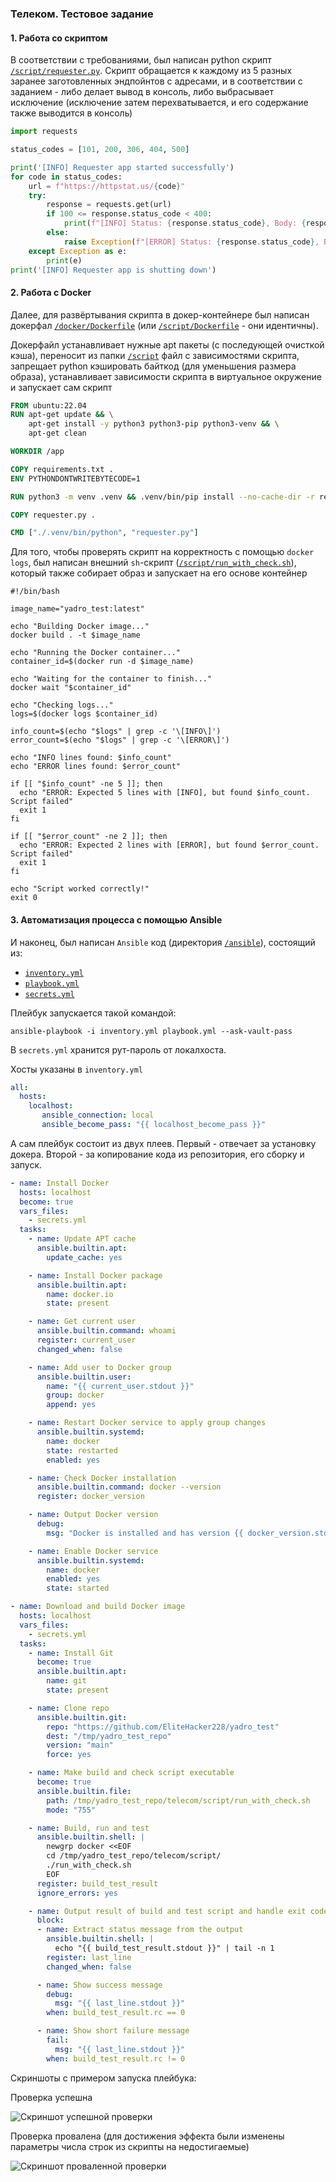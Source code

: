 ### Телеком. Тестовое задание

#### 1. Работа со скриптом

В соответствии с требованиями, был написан python скрипт [`/script/requester.py`](./script/requester.py).
Скрипт обращается к каждому из 5 разных заранее заготовленных эндпойнтов с адресами, 
и в соответствии с заданием - либо делает вывод в консоль, либо
выбрасывает исключение (исключение затем перехватывается, и его
содержание также выводится в консоль)

```python
import requests

status_codes = [101, 200, 306, 404, 500]

print('[INFO] Requester app started successfully')
for code in status_codes:
    url = f"https://httpstat.us/{code}"
    try:
        response = requests.get(url)
        if 100 <= response.status_code < 400:
            print(f"[INFO] Status: {response.status_code}, Body: {response.text.strip()}")
        else:
            raise Exception(f"[ERROR] Status: {response.status_code}, Body: {response.text.strip()}")
    except Exception as e:
        print(e)
print('[INFO] Requester app is shutting down')
```

#### 2. Работа с Docker

Далее, для развёртывания скрипта в докер-контейнере был
написан докерфал [`/docker/Dockerfile`](./docker/Dockerfile) (или [`/script/Dockerfile`](./script/Dockerfile) - они 
идентичны). 

Докерфайл устанавливает нужные apt пакеты (с последующей очисткой кэша),
переносит из папки [`/script`](./script) файл с зависимостями скрипта, запрещает
python кэшировать байткод (для уменьшения размера образа), устанавливает
зависимости скрипта в виртуальное окружение и запускает сам скрипт

```dockerfile
FROM ubuntu:22.04
RUN apt-get update && \
    apt-get install -y python3 python3-pip python3-venv && \
    apt-get clean

WORKDIR /app

COPY requirements.txt .
ENV PYTHONDONTWRITEBYTECODE=1

RUN python3 -m venv .venv && .venv/bin/pip install --no-cache-dir -r requirements.txt

COPY requester.py .

CMD ["./.venv/bin/python", "requester.py"]
```

Для того, чтобы проверять скрипт на корректность с помощью `docker logs`,
был написан внешний `sh`-скрипт ([`/script/run_with_check.sh`](./script/run_with_check.sh)), который также собирает образ и
запускает на его основе контейнер

```shell
#!/bin/bash

image_name="yadro_test:latest"

echo "Building Docker image..."
docker build . -t $image_name

echo "Running the Docker container..."
container_id=$(docker run -d $image_name)

echo "Waiting for the container to finish..."
docker wait "$container_id"

echo "Checking logs..."
logs=$(docker logs $container_id)

info_count=$(echo "$logs" | grep -c '\[INFO\]')
error_count=$(echo "$logs" | grep -c '\[ERROR\]')

echo "INFO lines found: $info_count"
echo "ERROR lines found: $error_count"

if [[ "$info_count" -ne 5 ]]; then
  echo "ERROR: Expected 5 lines with [INFO], but found $info_count. Script failed"
  exit 1
fi

if [[ "$error_count" -ne 2 ]]; then
  echo "ERROR: Expected 2 lines with [ERROR], but found $error_count. Script failed"
  exit 1
fi

echo "Script worked correctly!"
exit 0

```

#### 3. Автоматизация процесса с помощью Ansible

И наконец, был написан `Ansible` код (директория [`/ansible`](./ansible)), состоящий
из:
- [`inventory.yml`](./ansible/inventory.yml)
- [`playbook.yml`](./ansible/playbook.yml)
- [`secrets.yml`](./ansible/secrets.yml)

Плейбук запускается такой командой:

`ansible-playbook -i inventory.yml playbook.yml --ask-vault-pass`

В `secrets.yml` хранится рут-пароль от локалхоста.

Хосты указаны в `inventory.yml`

```yaml
all:
  hosts:
    localhost:
       ansible_connection: local
       ansible_become_pass: "{{ localhost_become_pass }}"
```

А сам плейбук состоит из двух плеев. Первый - отвечает за установку докера.
Второй - за копирование кода из репозитория, его сборку и запуск.

```yaml
- name: Install Docker
  hosts: localhost
  become: true
  vars_files:
    - secrets.yml
  tasks:
    - name: Update APT cache
      ansible.builtin.apt:
        update_cache: yes

    - name: Install Docker package
      ansible.builtin.apt:
        name: docker.io
        state: present

    - name: Get current user
      ansible.builtin.command: whoami
      register: current_user
      changed_when: false

    - name: Add user to Docker group
      ansible.builtin.user:
        name: "{{ current_user.stdout }}"
        group: docker
        append: yes

    - name: Restart Docker service to apply group changes
      ansible.builtin.systemd:
        name: docker
        state: restarted
        enabled: yes

    - name: Check Docker installation
      ansible.builtin.command: docker --version
      register: docker_version

    - name: Output Docker version
      debug:
        msg: "Docker is installed and has version {{ docker_version.stdout }}"

    - name: Enable Docker service
      ansible.builtin.systemd:
        name: docker
        enabled: yes
        state: started

- name: Download and build Docker image
  hosts: localhost
  vars_files:
    - secrets.yml
  tasks:
    - name: Install Git
      become: true
      ansible.builtin.apt:
        name: git
        state: present

    - name: Clone repo
      ansible.builtin.git:
        repo: "https://github.com/EliteHacker228/yadro_test"
        dest: "/tmp/yadro_test_repo"
        version: "main"
        force: yes

    - name: Make build and check script executable
      become: true
      ansible.builtin.file:
        path: /tmp/yadro_test_repo/telecom/script/run_with_check.sh
        mode: "755"

    - name: Build, run and test
      ansible.builtin.shell: |
        newgrp docker <<EOF
        cd /tmp/yadro_test_repo/telecom/script/ 
        ./run_with_check.sh
        EOF
      register: build_test_result
      ignore_errors: yes

    - name: Output result of build and test script and handle exit code
      block:
      - name: Extract status message from the output
        ansible.builtin.shell: |
          echo "{{ build_test_result.stdout }}" | tail -n 1
        register: last_line
        changed_when: false 

      - name: Show success message
        debug:
          msg: "{{ last_line.stdout }}"
        when: build_test_result.rc == 0

      - name: Show short failure message
        fail:
          msg: "{{ last_line.stdout }}"
        when: build_test_result.rc != 0
```

Скриншоты с примером запуска плейбука:

Проверка успешна

![Скриншот успешной проверки](./screenshots/successful_launch.png)

Проверка провалена (для достижения эффекта были изменены параметры числа строк из скрипты на недостигаемые)

![Скриншот проваленной проверки](./screenshots/failed_launch.png)

